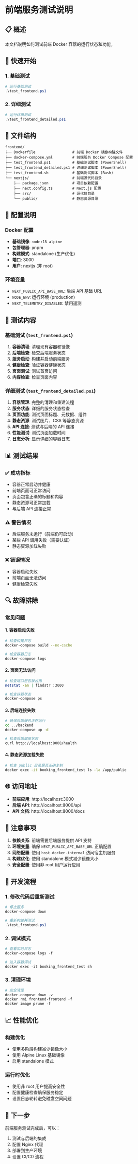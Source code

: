 # 前端服务测试说明

## 📋 概述

本文档说明如何测试前端 Docker 容器的运行状态和功能。

## 🚀 快速开始

### 1. 基础测试
```powershell
# 运行基础测试
.\test_frontend.ps1
```

### 2. 详细测试
```powershell
# 运行详细测试
.\test_frontend_detailed.ps1
```

## 📁 文件结构

```
frontend/
├── Dockerfile                 # 前端 Docker 镜像构建文件
├── docker-compose.yml         # 前端服务 Docker Compose 配置
├── test_frontend.ps1          # 基础测试脚本 (PowerShell)
├── test_frontend_detailed.ps1 # 详细测试脚本 (PowerShell)
├── test_frontend.sh           # 基础测试脚本 (Bash)
└── nextjs/                    # 前端源代码目录
    ├── package.json           # 项目依赖配置
    ├── next.config.ts         # Next.js 配置
    ├── src/                   # 源代码目录
    └── public/                # 静态资源目录
```

## 🔧 配置说明

### Docker 配置
- **基础镜像**: `node:18-alpine`
- **包管理器**: pnpm
- **构建模式**: standalone (生产优化)
- **端口**: 3000
- **用户**: nextjs (非 root)

### 环境变量
- `NEXT_PUBLIC_API_BASE_URL`: 后端 API 基础 URL
- `NODE_ENV`: 运行环境 (production)
- `NEXT_TELEMETRY_DISABLED`: 禁用遥测

## 🧪 测试内容

### 基础测试 (`test_frontend.ps1`)
1. **容器清理**: 清理现有容器和镜像
2. **后端检查**: 检查后端服务状态
3. **服务启动**: 构建并启动前端服务
4. **健康检查**: 验证容器健康状态
5. **页面测试**: 测试首页访问
6. **内容检查**: 检查页面内容

### 详细测试 (`test_frontend_detailed.ps1`)
1. **容器管理**: 完整的清理和重建流程
2. **服务状态**: 详细的服务状态检查
3. **页面功能**: 测试页面标题、元数据、组件
4. **静态资源**: 测试图片、CSS 等静态资源
5. **API 连接**: 测试与后端的 API 连接
6. **性能测试**: 测试页面加载时间
7. **日志分析**: 显示详细的容器日志

## 📊 测试结果

### ✅ 成功指标
- 容器正常启动并健康
- 前端页面可正常访问
- 页面包含正确的标题和内容
- 静态资源可正常加载
- 与后端 API 连接正常

### ⚠️ 警告情况
- 后端服务未运行（前端仍可启动）
- 某些 API 调用失败（需要认证）
- 静态资源加载失败

### ❌ 错误情况
- 容器启动失败
- 前端页面无法访问
- 健康检查失败

## 🔍 故障排除

### 常见问题

#### 1. 容器启动失败
```bash
# 检查构建日志
docker-compose build --no-cache

# 检查容器日志
docker-compose logs
```

#### 2. 页面无法访问
```bash
# 检查端口是否被占用
netstat -an | findstr :3000

# 检查容器状态
docker-compose ps
```

#### 3. 后端连接失败
```bash
# 确保后端服务正在运行
cd ../backend
docker-compose up -d

# 检查后端健康状态
curl http://localhost:8000/health
```

#### 4. 静态资源加载失败
```bash
# 检查 public 目录是否正确复制
docker exec -it booking_frontend_test ls -la /app/public
```

## 🌐 访问地址

- **前端应用**: http://localhost:3000
- **后端 API**: http://localhost:8000/api
- **API 文档**: http://localhost:8000/docs

## 📝 注意事项

1. **依赖关系**: 前端需要后端服务提供 API 支持
2. **环境变量**: 确保 `NEXT_PUBLIC_API_BASE_URL` 正确配置
3. **网络配置**: 使用 `host.docker.internal` 访问宿主机服务
4. **构建优化**: 使用 standalone 模式减少镜像大小
5. **安全配置**: 使用非 root 用户运行应用

## 🔄 开发流程

### 1. 修改代码后重新测试
```powershell
# 停止服务
docker-compose down

# 重新构建并测试
.\test_frontend.ps1
```

### 2. 调试模式
```powershell
# 查看实时日志
docker-compose logs -f

# 进入容器调试
docker exec -it booking_frontend_test sh
```

### 3. 清理环境
```powershell
# 完全清理
docker-compose down -v
docker rmi frontend-frontend -f
docker image prune -f
```

## 📈 性能优化

### 构建优化
- 使用多阶段构建减少镜像大小
- 使用 Alpine Linux 基础镜像
- 启用 standalone 模式

### 运行时优化
- 使用非 root 用户提高安全性
- 配置健康检查确保服务稳定
- 设置日志轮转避免磁盘空间问题

## 🎯 下一步

前端服务测试完成后，可以：
1. 测试与后端的集成
2. 配置 Nginx 代理
3. 部署到生产环境
4. 设置 CI/CD 流程



